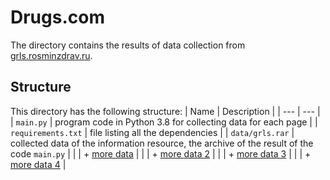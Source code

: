 # Drugs.com
The directory contains the results of data collection from [grls.rosminzdrav.ru](https://grls.rosminzdrav.ru/GRLS.aspx).

## Structure
This directory has the following structure:
| Name | Description |
| --- | --- |
| `main.py` | program code in Python 3.8 for collecting data for each page  |
| `requirements.txt` | file listing all the dependencies |
| `data/grls.rar` | collected data of the information resource, the archive of the result of the code `main.py` |
| | + [more data](https://drive.google.com/file/d/19wSz9lrYb3Nsmwbhd9p3banivmPws-5W/view?usp=sharing) |
| | + [more data 2](https://drive.google.com/file/d/1N5-p5QizbsuEuS5RUPpo-hsdWYcWQXk-/view) |
| | + [more data 3](https://drive.google.com/file/d/1puNp_IedFSknT8wdPN1WnECOUsnCa9Vi/view) |
| | + [more data 4](https://drive.google.com/file/d/1zJnUA2H4bMGvV-DqC66dGPB4lK_HinGa/view) |
